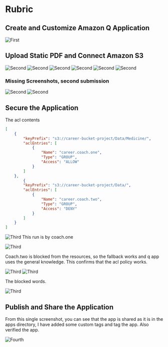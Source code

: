 # Rubric


## Create and Customize Amazon Q Application

![First](./initial-application-schedule-in-training.png)


## Upload Static PDF and Connect Amazon S3

![Second](s3-synced.png)
![Second](./daily-sync-s3-update-1.png)
![Second](./daily-sync-s3-update-2.png)
![Second](s3-contents-1.png)
![Second](s3-contents-2.png)
![Second](s3-contents-3.png)

### Missing Screenshots, second submission
![Second](s3-manual-upload-1.png)
![Second](s3-manual-upload-2.png)

## Secure the Application

The acl contents 
```json
[
    {
        "keyPrefix": "s3://career-bucket-project/Data/Medicine/",
        "aclEntries": [
            {
                "Name": "career.coach.one",
                "Type": "GROUP",
                "Access": "ALLOW"
            }
        ]
    },
        {
        "keyPrefix": "s3://career-bucket-project/Data/",
        "aclEntries": [
            {
                "Name": "career.coach.two",
                "Type": "GROUP",
                "Access": "DENY"
            }
        ]
    }
]

```
![Third](./acl-s3.png)
This run is by coach.one

![Third](./coach-one.png)

Coach.two is blocked from the resources, so the fallback works and q app uses the general knowledge. This confirms that the acl policy works. 


![Third](./acl-coachtwo.png)
![Third](./acl-coachtwo-2.png)

The blocked words.

![Third](./blocked-words.png)

## Publish and Share the Application

From this single screenshot, you can see that the app is shared as it is in the apps directory, I have added some custom tags and tag the app. Also verified the app. 

![Fourth](custom-tags-verified.png)


